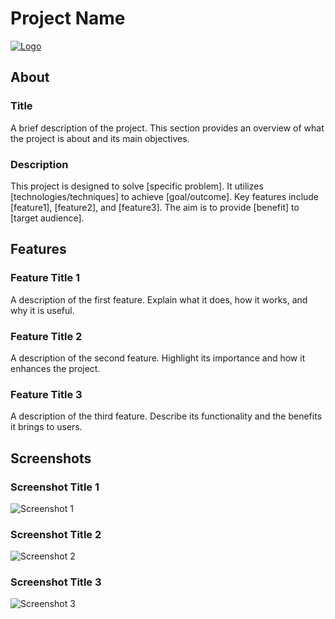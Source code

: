 # Project Name

[![Logo](https://i.imgur.com/2EtlC1fm.png)](https://i.imgur.com/2EtlC1f.png)

## About

### Title
A brief description of the project. This section provides an overview of what the project is about and its main objectives.

### Description
This project is designed to solve [specific problem]. It utilizes [technologies/techniques] to achieve [goal/outcome]. Key features include [feature1], [feature2], and [feature3]. The aim is to provide [benefit] to [target audience].

## Features

### Feature Title 1
A description of the first feature. Explain what it does, how it works, and why it is useful.

### Feature Title 2
A description of the second feature. Highlight its importance and how it enhances the project.

### Feature Title 3
A description of the third feature. Describe its functionality and the benefits it brings to users.

## Screenshots

### Screenshot Title 1
![Screenshot 1](path/to/screenshot1.png)

### Screenshot Title 2
![Screenshot 2](path/to/screenshot2.png)

### Screenshot Title 3
![Screenshot 3](path/to/screenshot3.png)
